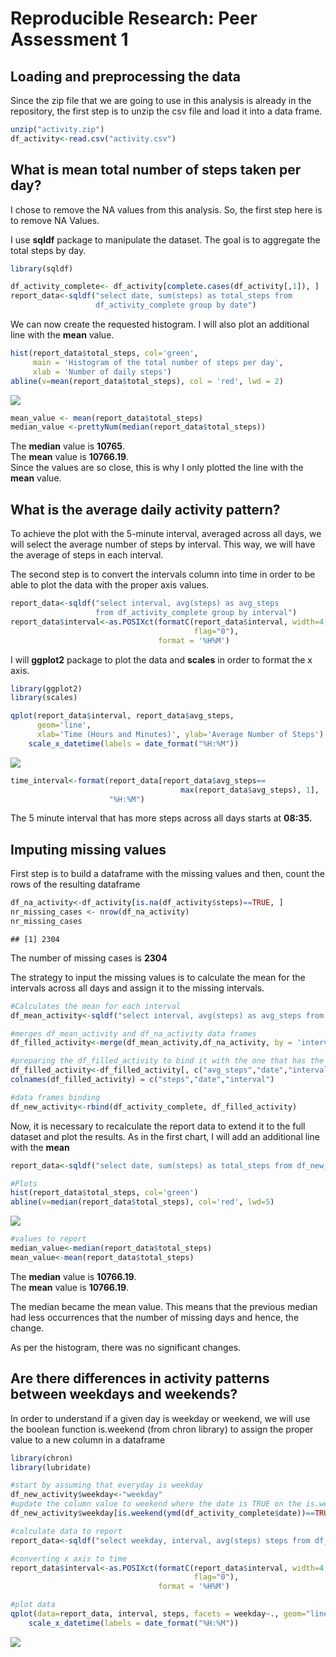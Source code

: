 # Reproducible Research: Peer Assessment 1

## Loading and preprocessing the data

Since the zip file that we are going to use in this analysis is already in the
repository, the first step is to unzip the csv file and load it into a data 
frame.  

```r
unzip("activity.zip")
df_activity<-read.csv("activity.csv")
```


## What is mean total number of steps taken per day?

I chose to remove the NA values from this analysis. So, the first step here is 
to remove NA Values.  

I use **sqldf** package to manipulate the dataset. The goal is to aggregate the 
total steps by day.


```r
library(sqldf)

df_activity_complete<- df_activity[complete.cases(df_activity[,1]), ]
report_data<-sqldf("select date, sum(steps) as total_steps from 
                   df_activity_complete group by date")
```

We can now create the requested histogram. 
I will also plot an additional line with the **mean** value.  



```r
hist(report_data$total_steps, col='green', 
     main = 'Histogram of the total number of steps per day', 
     xlab = 'Number of daily steps')
abline(v=mean(report_data$total_steps), col = 'red', lwd = 2)
```

![](PA1_template_files/figure-html/unnamed-chunk-3-1.png) 

```r
mean_value <- mean(report_data$total_steps)
median_value <-prettyNum(median(report_data$total_steps))
```

The **median** value is **10765**.  
The **mean** value is **10766.19**.  
Since the values are so close, this is why I only plotted the line with the 
**mean** value.


## What is the average daily activity pattern?

To achieve the plot with the 5-minute interval, averaged across all days, we 
will select the average number of steps by interval. This way, we will have the 
average of steps in each interval.

The second step is to convert the intervals column into time in order to 
be able to plot the data with the proper axis values.


```r
report_data<-sqldf("select interval, avg(steps) as avg_steps 
                   from df_activity_complete group by interval")
report_data$interval<-as.POSIXct(formatC(report_data$interval, width=4, 
                                         flag="0"), 
                                 format = '%H%M')
```

I will **ggplot2** package to plot the data and **scales** in order to format 
the x axis.


```r
library(ggplot2)
library(scales)

qplot(report_data$interval, report_data$avg_steps, 
      geom='line', 
      xlab='Time (Hours and Minutes)', ylab='Average Number of Steps') +
    scale_x_datetime(labels = date_format("%H:%M"))
```

![](PA1_template_files/figure-html/unnamed-chunk-5-1.png) 

```r
time_interval<-format(report_data[report_data$avg_steps==
                                      max(report_data$avg_steps), 1],
                      "%H:%M")
```

The 5 minute interval that has more steps across all days starts at 
**08:35.**  


## Imputing missing values

First step is to build a dataframe with the missing values and then, count the rows of the resulting dataframe

```r
df_na_activity<-df_activity[is.na(df_activity$steps)==TRUE, ]
nr_missing_cases <- nrow(df_na_activity)
nr_missing_cases
```

```
## [1] 2304
```

The number of missing cases is **2304**

The strategy to input the missing values is to calculate the mean for the intervals across all days and assign it to the missing intervals.


```r
#Calculates the mean for each interval
df_mean_activity<-sqldf("select interval, avg(steps) as avg_steps from df_activity_complete group by interval")

#merges df_mean_activity and df_na_activity data frames
df_filled_activity<-merge(df_mean_activity,df_na_activity, by = 'interval')

#preparing the df_filled_activity to bind it with the one that has the complete cases and achieve the full dataset
df_filled_activity<-df_filled_activity[, c("avg_steps","date","interval")]
colnames(df_filled_activity) = c("steps","date","interval")

#data frames binding
df_new_activity<-rbind(df_activity_complete, df_filled_activity)
```

Now, it is necessary to recalculate the report data to extend it to the full dataset and plot the results. As in the first chart, I will add an additional line with the **mean**


```r
report_data<-sqldf("select date, sum(steps) as total_steps from df_new_activity group by date")

#Plots
hist(report_data$total_steps, col='green')
abline(v=median(report_data$total_steps), col='red', lwd=5)
```

![](PA1_template_files/figure-html/unnamed-chunk-8-1.png) 

```r
#values to report
median_value<-median(report_data$total_steps)
mean_value<-mean(report_data$total_steps)
```

The **median** value is **10766.19**.  
The **mean** value is **10766.19**.  

The median became the mean value. This means that the previous median had less occurrences that the number of missing days and hence, the change.

As per the histogram, there was no significant changes.



## Are there differences in activity patterns between weekdays and weekends?

In order to understand if a given day is weekday or weekend, we will use the boolean function is.weekend (from chron library) to assign the proper value to a new column in a dataframe


```r
library(chron)
library(lubridate)

#start by assuming that everyday is weekday
df_new_activity$weekday<-"weekday"
#update the column value to weekend where the date is TRUE on the is.weekend test
df_new_activity$weekday[is.weekend(ymd(df_activity_complete$date))==TRUE]<- "weekend"

#calculate data to report
report_data<-sqldf("select weekday, interval, avg(steps) steps from df_new_activity group by weekday, interval")

#converting x axis to time
report_data$interval<-as.POSIXct(formatC(report_data$interval, width=4, 
                                         flag="0"), 
                                 format = '%H%M')

#plot data
qplot(data=report_data, interval, steps, facets = weekday~., geom="line") +
    scale_x_datetime(labels = date_format("%H:%M"))
```

![](PA1_template_files/figure-html/unnamed-chunk-9-1.png) 
